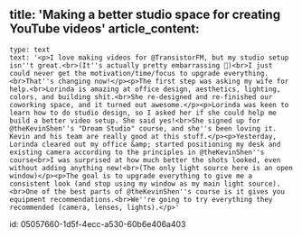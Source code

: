 title: 'Making a better studio space for creating YouTube videos'
article_content:
  -
    type: text
    text: '<p>I love making videos for @TransistorFM, but my studio setup isn''t great.<br>(It''s actually pretty embarrassing 🫣)<br>I just could never get the motivation/time/focus to upgrade everything.<br>That''s changing now!</p><p>The first step was asking my wife for help.<br>Lorinda is amazing at office design, aesthetics, lighting, colors, and building shit.<br>She re-designed and re-finished our coworking space, and it turned out awesome.</p><p>Lorinda was keen to learn how to do studio design, so I asked her if she could help me build a better video setup. She said yes!<br>She signed up for @theKevinShen''s "Dream Studio" course, and she''s been loving it. Kevin and his team are really good at this stuff.</p><p>Yesterday, Lorinda cleared out my office &amp; started positioning my desk and existing camera according to the principles in @theKevinShen''s course<br>I was surprised at how much better the shots looked, even without adding anything new!<br>(The only light source here is an open window)</p><p>The goal is to upgrade everything to give me a consistent look (and stop using my window as my main light source).<br>One of the best parts of @theKevinShen''s course is it gives you equipment recommendations.<br>We''re going to try everything they recommended (camera, lenses, lights).</p>'
id: 05057660-1d5f-4ecc-a530-60b6e406a403
